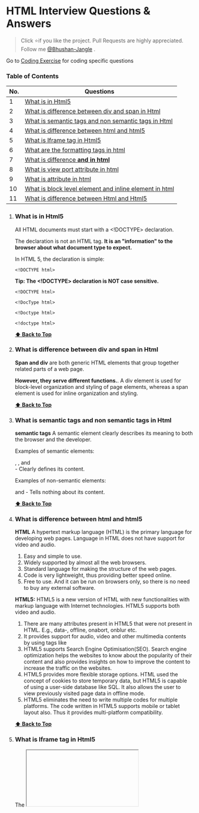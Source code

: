 # HTML Interview Questions & Answers

> Click :star:if you like the project. Pull Requests are highly appreciated. Follow me [@Bhushan-Jangle](https://www.instagram.com/bhu5hanpatil/) .

Go to [Coding Exercise](#coding-exercise) for coding specific questions

### Table of Contents

| No. | Questions |
|---- | ---------
|1  | [What is <!Doctype html> in Html5](#What-is-<!Doctype-html>-in-Html5) |
|2  | [What is difference between div and span in Html](#What-is-difference-between-div-and-span-in-Html)|
|3  | [What is semantic tags and non semantic tags in Html](#What-is-semantic-tags-and-non-semantic-tags-in-Html)|
|4  | [What is difference between html and html5](#What-is-difference-between-html-and-html5)|
|5  | [What is Iframe tag in Html5](#What-is-Iframe-tag-in-Html5)|
|6  | [What are the formatting tags in html](#What-are-the-formatting-tags-in-html)|
|7  | [What is difference <b> and <Strong> in html](#what-is-the-difference-between-slice-and-splice)|
|8  | [What is view port attribute in html](#how-do-you-compare-object-and-map)|
|9  | [What is attribute in html](#what-is-the-difference-between--and--operators)|
|10 | [What is block level element and inline element in html](#what-are-lambda-or-arrow-functions)|
|11 | [What is difference between Html and Html5](#what-is-a-first-class-function)|


1. ### What is <!Doctype html> in Html5

      All HTML documents must start with a <!DOCTYPE> declaration.

      The declaration is not an HTML tag. **It is an "information" to the browser about what document type to expect.**

      In HTML 5, the declaration is simple:

      ```<!DOCTYPE html>```

      **Tip: The <!DOCTYPE> declaration is NOT case sensitive.**
   
      ```<!DOCTYPE html>```
   
      ```<!DocType html>```
   
      ```<!Doctype html>```
   
      ```<!doctype html>```

      
      **[⬆ Back to Top](#table-of-contents)**

2. ### What is difference between div and span in Html

    **Span and div** are both generic HTML elements that group together related parts of a web page. 
    
    **However, they serve different functions.**.
    A div element is used for block-level organization and styling of page elements,
    whereas a span element is used for inline organization and styling.

    **[⬆ Back to Top](#table-of-contents)**

3. ### What is semantic tags and non semantic tags in Html

    **semantic tags**
    A semantic element clearly describes its meaning to both the browser and the developer.

    Examples of semantic elements: <form>, <table>, and <article> - Clearly defines its content.
      
    Examples of non-semantic elements: <div> and <span> - Tells nothing about its content.

    **[⬆ Back to Top](#table-of-contents)**

4. ### What is difference between html and html5

    **HTML** 
    A hypertext markup language (HTML) is the primary language for developing web pages.
    Language in HTML does not have support for video and audio.
      
     1. Easy and simple to use.
     2. Widely supported by almost all the web browsers.
     3. Standard language for making the structure of the web pages.
     4. Code is very lightweight, thus providing better speed online.
     5. Free to use. And it can be run on browsers only, so there is no need to buy any external software.
    
    **HTML5:** 
    HTML5 is a new version of HTML with new functionalities with markup language with Internet technologies.
    HTML5 supports both video and audio.
      
     1. There are many attributes present in HTML5 that were not present in HTML. E.g., data-, offline, onabort, onblur etc.
     2. It provides support for audio, video and other multimedia contents by using tags like <audio>,<video>,<canvas> etc.
        There are many page layouts options available in HTML5. In HTML, you can only find page layouts tags like div, span, etc. But in HTML5, there are many more tag         options available like header, footer, article, section, etc.
     3. HTML5 supports Search Engine Optimisation(SEO). Search engine optimization helps the websites to know about the popularity of their content and also provides           insights on how to improve the content to increase the traffic on the websites.
     4. HTML5 provides more flexible storage options. HTML used the concept of cookies to store temporary data, but HTML5 is capable of using a user-side database like         SQL. It also allows the user to view previously visited page data in offline mode.
     5. HTML5 eliminates the need to write multiple codes for multiple platforms. The code written in HTML5 supports mobile or tablet layout also. Thus it provides             multi-platform compatibility.

    **[⬆ Back to Top](#table-of-contents)**

5. ### What is Iframe tag in Html5

    The <iframe> tag specifies an inline frame.
    An inline frame is used to embed another document within the current HTML document.
      
    Tip: Use CSS to style the <iframe> (see example below). 

    Tip: It is a good practice to always include a title attribute for the <iframe>. This is used by screen readers to read out what the content of the <iframe> is.

    **[⬆ Back to Top](#table-of-contents)**

6. ### What are the formatting tags in html

    HTML Formatting is a process of formatting text for better look and feel. HTML provides us ability to format text without using CSS. There are many formatting tags     in HTML.These tags are used to make text bold, italicized, or underlined. There are almost 14 options available that how text appears in HTML and XHTML.
      
    In HTML the formatting tags are divided into two categories:

      Physical tag: These tags are used to provide the visual appearance to the text.
      Logical tag: These tags are used to add some logical or semantic value to the text.
    
      ```<b> - Bold text.
      <strong> - Important text.
      <i> - Italic text.
      <em> - Emphasized text.
      <mark> - Marked text.
      <small> - Smaller text.
      <del> - Deleted text.
      <ins> - Inserted text.```

    **[⬆ Back to Top](#table-of-contents)**

7. ### What is the difference between slice and splice

    Some of the major difference in a tabular form

    | Slice | Splice |
    |---- | ---------
    | Doesn't modify the original array(immutable)  | Modifies the original array(mutable) |
    | Returns the subset of original array | Returns the deleted elements as array  |
    | Used to pick the elements from array | Used to insert or delete elements to/from array|

    **[⬆ Back to Top](#table-of-contents)**

8. ### How do you compare Object and Map

    **Objects** are similar to **Maps** in that both let you set keys to values, retrieve those values, delete keys, and detect whether something is stored at a key. Due to this reason, Objects have been used as Maps historically. But there are important differences that make using a Map preferable in certain cases.

    1. The keys of an Object are Strings and Symbols, whereas they can be any value for a Map, including functions, objects, and any primitive.
    2. The keys in Map are ordered while keys added to Object are not. Thus, when iterating over it, a Map object returns keys in order of insertion.
    3. You can get the size of a Map easily with the size property, while the number of properties in an Object must be determined manually.
    4. A Map is an iterable and can thus be directly iterated, whereas iterating over an Object requires obtaining its keys in some fashion and iterating over them.
    5. An Object has a prototype, so there are default keys in the map that could collide with your keys if you're not careful. As of ES5 this can be bypassed by using map = Object.create(null), but this is seldom done.
    6. A Map may perform better in scenarios involving frequent addition and removal of key pairs.

    **[⬆ Back to Top](#table-of-contents)**

9. ### What is the difference between == and === operators

    JavaScript provides both strict(===, !==) and type-converting(==, !=) equality comparison. The strict operators take type of variable in consideration, while non-strict operators make type correction/conversion based upon values of variables. The strict operators follow the below conditions for different types,
    1. Two strings are strictly equal when they have the same sequence of characters, same length, and same characters in corresponding positions.
    2. Two numbers are strictly equal when they are numerically equal. i.e, Having the same number value.
       There are two special cases in this,
       1. NaN is not equal to anything, including NaN.
       2. Positive and negative zeros are equal to one another.
    3. Two Boolean operands are strictly equal if both are true or both are false.
    4. Two objects are strictly equal if they refer to the same Object.
    5. Null and Undefined types are not equal with ===, but equal with ==. i.e,
        null===undefined --> false but null==undefined --> true

    Some of the example which covers the above cases,

    ```javascript
    0 == false   // true
    0 === false  // false
    1 == "1"     // true
    1 === "1"    // false
    null == undefined // true
    null === undefined // false
    '0' == false // true
    '0' === false // false
    []==[] or []===[] //false, refer different objects in memory
    {}=={} or {}==={} //false, refer different objects in memory
    ```

    **[⬆ Back to Top](#table-of-contents)**

10. ### What are lambda or arrow functions

    An arrow function is a shorter syntax for a function expression and does not have its own **this, arguments, super, or new.target**. These functions are best suited for non-method functions, and they cannot be used as constructors.

    **[⬆ Back to Top](#table-of-contents)**

11. ### What is a first class function

    In Javascript, functions are first class objects. First-class functions means when functions in that language are treated like any other variable.

    For example, in such a language, a function can be passed as an argument to other functions, can be returned by another function and can be assigned as a value to a variable. For example, in the below example, handler functions assigned to a listener

    ```javascript
    const handler = () => console.log ('This is a click handler function');
    document.addEventListener ('click', handler);
    ```

    **[⬆ Back to Top](#table-of-contents)**

12. ### What is a first order function

    First-order function is a function that doesn’t accept another function as an argument and doesn’t return a function as its return value.

    ```javascript
    const firstOrder = () => console.log ('I am a first order function!');
    ```

    **[⬆ Back to Top](#table-of-contents)**
